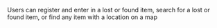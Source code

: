 Users can register and enter in a lost or found item, search for a lost or found item, or find any item with a location on a map